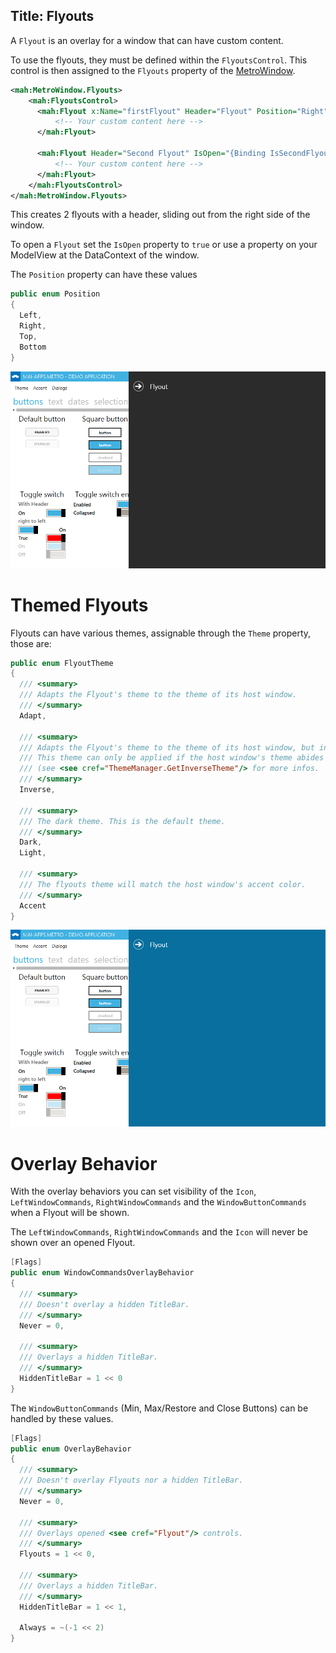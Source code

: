 Title: Flyouts
---

A `Flyout` is an overlay for a window that can have custom content.

To use the flyouts, they must be defined within the `FlyoutsControl`. This control is then assigned to the `Flyouts` property of the [MetroWindow](MetroWindow).

```xml
<mah:MetroWindow.Flyouts>
    <mah:FlyoutsControl>
      <mah:Flyout x:Name="firstFlyout" Header="Flyout" Position="Right" Width="200">
          <!-- Your custom content here -->
      </mah:Flyout>

      <mah:Flyout Header="Second Flyout" IsOpen="{Binding IsSecondFlyoutOpen}" Position="Right" Width="300">
          <!-- Your custom content here -->
      </mah:Flyout>
    </mah:FlyoutsControl>
</mah:MetroWindow.Flyouts>
```

This creates 2 flyouts with a header, sliding out from the right side of the window.

To open a `Flyout` set the `IsOpen` property to `true` or use a property on your ModelView at the DataContext of the window.

The `Position` property can have these values

```csharp
public enum Position
{
  Left,
  Right,
  Top,
  Bottom
}
```

![](images/flyout-demo-dark.png)


# Themed Flyouts

Flyouts can have various themes, assignable through the `Theme` property, those are:

```csharp
public enum FlyoutTheme
{
  /// <summary>
  /// Adapts the Flyout's theme to the theme of its host window.
  /// </summary>
  Adapt,

  /// <summary>
  /// Adapts the Flyout's theme to the theme of its host window, but inverted.
  /// This theme can only be applied if the host window's theme abides the "Dark" and "Light" affix convention.
  /// (see <see cref="ThemeManager.GetInverseTheme"/> for more infos.
  /// </summary>
  Inverse,

  /// <summary>
  /// The dark theme. This is the default theme.
  /// </summary>
  Dark,
  Light,

  /// <summary>
  /// The flyouts theme will match the host window's accent color.
  /// </summary>
  Accent
}
```

![](images/flyout-demo-accent.png)

# Overlay Behavior

With the overlay behaviors you can set visibility of the `Icon`, `LeftWindowCommands`, `RightWindowCommands` and the `WindowButtonCommands` when a Flyout will be shown.

The `LeftWindowCommands`, `RightWindowCommands` and the `Icon` will never be shown over an opened Flyout.

```csharp
[Flags]
public enum WindowCommandsOverlayBehavior
{
  /// <summary>
  /// Doesn't overlay a hidden TitleBar.
  /// </summary>
  Never = 0,

  /// <summary>
  /// Overlays a hidden TitleBar.
  /// </summary>
  HiddenTitleBar = 1 << 0
}
```

The `WindowButtonCommands` (Min, Max/Restore and Close Buttons) can be handled by these values.

```csharp
[Flags]
public enum OverlayBehavior
{
  /// <summary>
  /// Doesn't overlay Flyouts nor a hidden TitleBar.
  /// </summary>
  Never = 0,

  /// <summary>
  /// Overlays opened <see cref="Flyout"/> controls.
  /// </summary>
  Flyouts = 1 << 0,

  /// <summary>
  /// Overlays a hidden TitleBar.
  /// </summary>
  HiddenTitleBar = 1 << 1,

  Always = ~(-1 << 2)
}
```

